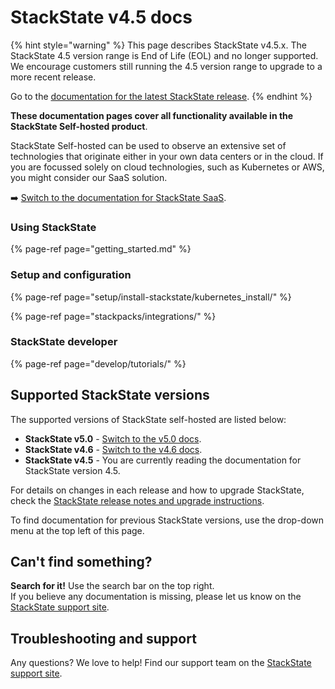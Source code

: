 # StackState v4.5 docs

{% hint style="warning" %}
This page describes StackState v4.5.x.
The StackState 4.5 version range is End of Life (EOL) and no longer supported. We encourage customers still running the 4.5 version range to upgrade to a more recent release.

Go to the [documentation for the latest StackState release](https://docs.stackstate.com/latest).
{% endhint %}

**These documentation pages cover all functionality available in the StackState Self-hosted product**. 

StackState Self-hosted can be used to observe an extensive set of technologies that originate either in your own data centers or in the cloud. If you are focussed solely on cloud technologies, such as Kubernetes or AWS, you might consider our SaaS solution. 

➡️ [Switch to the documentation for StackState SaaS](https://docs.stackstate.com/v/stackstate-saas/).

### Using StackState

{% page-ref page="getting_started.md" %}

### Setup and configuration

{% page-ref page="setup/install-stackstate/kubernetes_install/" %}

{% page-ref page="stackpacks/integrations/" %}

### StackState developer

{% page-ref page="develop/tutorials/" %}

## Supported StackState versions

The supported versions of StackState self-hosted are listed below:

* **StackState v5.0** - [Switch to the v5.0 docs](https://docs.stackstate.com/v/5.0/).
* **StackState v4.6** - [Switch to the v4.6 docs](https://docs.stackstate.com/v/4.6/).
* **StackState v4.5** - You are currently reading the documentation for StackState version 4.5.

For details on changes in each release and how to upgrade StackState, check the [StackState release notes and upgrade instructions](setup/upgrade-stackstate/).

To find documentation for previous StackState versions, use the drop-down menu at the top left of this page.

## Can't find something?

**Search for it!** Use the search bar on the top right.  
If you believe any documentation is missing, please let us know on the [StackState support site](http://support.stackstate.com/).

## Troubleshooting and support

Any questions? We love to help! Find our support team on the [StackState support site](http://support.stackstate.com/).

